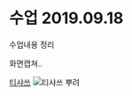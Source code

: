 # 수업 2019.09.18
수업내용 정리 

화면캡쳐..
<!-- ![] == 이미지경로 설정 [] == alt-->
[티샤쓰](https://github.com/Meojong/php_201840136/blob/master/201840136_최현종_PHP_3주차.pptx)
<img src="./image/lee.jpg" alt="티샤쓰 뿌려">